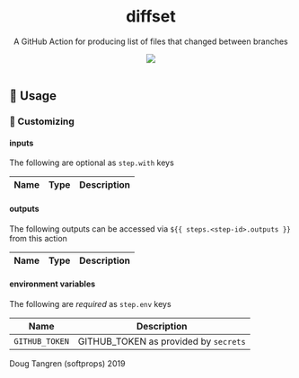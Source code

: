 <h1 align="center">
  diffset
</h1>

<p align="center">
   A GitHub Action for producing list of files that changed between branches
</p>

<div align="center">
  <a href="https://github.com/softprops/diffset/actions">
		<img src="https://github.com/softprops/diffset/workflows/Main/badge.svg"/>
	</a>
</div>

<br />

## 🤸 Usage


### 💅 Customizing

#### inputs

The following are optional as `step.with` keys

| Name        | Type    | Description                                                     |
|-------------|---------|-----------------------------------------------------------------|


#### outputs

The following outputs can be accessed via `${{ steps.<step-id>.outputs }}` from this action

| Name        | Type    | Description                                                     |
|-------------|---------|-----------------------------------------------------------------|


#### environment variables

The following are *required* as `step.env` keys

| Name           | Description                          |
|----------------|--------------------------------------|
| `GITHUB_TOKEN` | GITHUB_TOKEN as provided by `secrets`|

Doug Tangren (softprops) 2019
